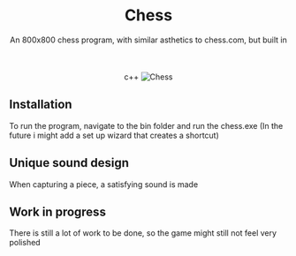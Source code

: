 <h1 align="center">Chess</h1>
<p align="center">
  An 800x800 chess program, with similar asthetics to chess.com, but built in c++
  <img src="https://user-images.githubusercontent.com/63375470/222952899-fe9eb3e2-d9e7-4ae4-abb0-4f11d8d23dd8.png" alt="Chess" class="center" style="margin-top:50px;">
</p>

## Installation
To run the program, navigate to the bin folder and run the chess.exe (In the future i might add a set up wizard that creates a shortcut)

## Unique sound design
When capturing a piece, a satisfying sound is made

## Work in progress
There is still a lot of work to be done, so the game might still not feel very polished

